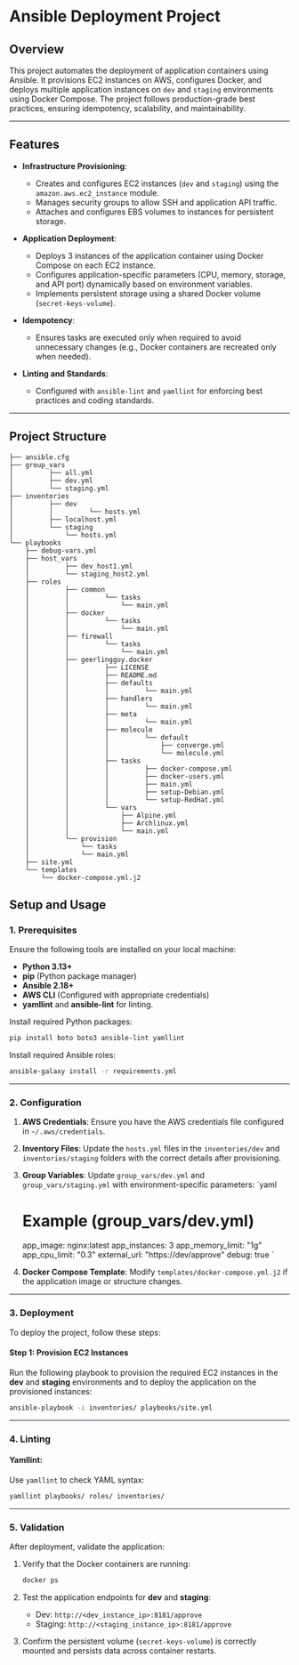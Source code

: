# **Ansible Deployment Project**

## **Overview**
This project automates the deployment of application containers using Ansible. It provisions EC2 instances on AWS, configures Docker, and deploys multiple application instances on `dev` and `staging` environments using Docker Compose. The project follows production-grade best practices, ensuring idempotency, scalability, and maintainability.

---

## **Features**
- **Infrastructure Provisioning**:
    - Creates and configures EC2 instances (`dev` and `staging`) using the `amazon.aws.ec2_instance` module.
    - Manages security groups to allow SSH and application API traffic.
    - Attaches and configures EBS volumes to instances for persistent storage.

- **Application Deployment**:
    - Deploys 3 instances of the application container using Docker Compose on each EC2 instance.
    - Configures application-specific parameters (CPU, memory, storage, and API port) dynamically based on environment variables.
    - Implements persistent storage using a shared Docker volume (`secret-keys-volume`).

- **Idempotency**:
    - Ensures tasks are executed only when required to avoid unnecessary changes (e.g., Docker containers are recreated only when needed).

- **Linting and Standards**:
    - Configured with `ansible-lint` and `yamllint` for enforcing best practices and coding standards.

---

## **Project Structure**

```
├── ansible.cfg
├── group_vars
│         ├── all.yml
│         ├── dev.yml
│         └── staging.yml
├── inventories
│         ├── dev
│         │         └── hosts.yml
│         ├── localhost.yml
│         └── staging
│             └── hosts.yml
└── playbooks
    ├── debug-vars.yml
    ├── host_vars
    │         ├── dev_host1.yml
    │         └── staging_host2.yml
    ├── roles
    │         ├── common
    │         │         └── tasks
    │         │             └── main.yml
    │         ├── docker
    │         │         └── tasks
    │         │             └── main.yml
    │         ├── firewall
    │         │         └── tasks
    │         │             └── main.yml
    │         ├── geerlingguy.docker
    │         │         ├── LICENSE
    │         │         ├── README.md
    │         │         ├── defaults
    │         │         │         └── main.yml
    │         │         ├── handlers
    │         │         │         └── main.yml
    │         │         ├── meta
    │         │         │         └── main.yml
    │         │         ├── molecule
    │         │         │         └── default
    │         │         │             ├── converge.yml
    │         │         │             └── molecule.yml
    │         │         ├── tasks
    │         │         │         ├── docker-compose.yml
    │         │         │         ├── docker-users.yml
    │         │         │         ├── main.yml
    │         │         │         ├── setup-Debian.yml
    │         │         │         └── setup-RedHat.yml
    │         │         └── vars
    │         │             ├── Alpine.yml
    │         │             ├── Archlinux.yml
    │         │             └── main.yml
    │         └── provision
    │             └── tasks
    │             └── main.yml
    ├── site.yml
    └── templates
        └── docker-compose.yml.j2
```

## **Setup and Usage**

### **1. Prerequisites**
Ensure the following tools are installed on your local machine:
- **Python 3.13+**
- **pip** (Python package manager)
- **Ansible 2.18+**
- **AWS CLI** (Configured with appropriate credentials)
- **yamllint** and **ansible-lint** for linting.

Install required Python packages:
```bash
pip install boto boto3 ansible-lint yamllint
```

Install required Ansible roles:
```bash
ansible-galaxy install -r requirements.yml
```

---

### **2. Configuration**

1. **AWS Credentials**:
   Ensure you have the AWS credentials file configured in `~/.aws/credentials`.

2. **Inventory Files**:
   Update the `hosts.yml` files in the `inventories/dev` and `inventories/staging` folders with the correct details after provisioning.

3. **Group Variables**:
   Update `group_vars/dev.yml` and `group_vars/staging.yml` with environment-specific parameters:
   `yaml
   # Example (group_vars/dev.yml)
   app_image: nginx:latest
   app_instances: 3
   app_memory_limit: "1g"
   app_cpu_limit: "0.3"
   external_url: "https://dev/approve"
   debug: true
   `

4. **Docker Compose Template**:
   Modify `templates/docker-compose.yml.j2` if the application image or structure changes.

---

### **3. Deployment**

To deploy the project, follow these steps:

#### **Step 1: Provision EC2 Instances**
Run the following playbook to provision the required EC2 instances in the **dev** and **staging** environments and to deploy the application on the provisioned instances:
```bash
ansible-playbook -i inventories/ playbooks/site.yml
```

---

### **4. Linting**

#### **Yamllint**:
Use `yamllint` to check YAML syntax:
```bash
yamllint playbooks/ roles/ inventories/
```

---

### **5. Validation**

After deployment, validate the application:
1. Verify that the Docker containers are running:
   ```bash
   docker ps
   ```

2. Test the application endpoints for **dev** and **staging**:
    - Dev: `http://<dev_instance_ip>:8181/approve`
    - Staging: `http://<staging_instance_ip>:8181/approve`

3. Confirm the persistent volume (`secret-keys-volume`) is correctly mounted and persists data across container restarts.
